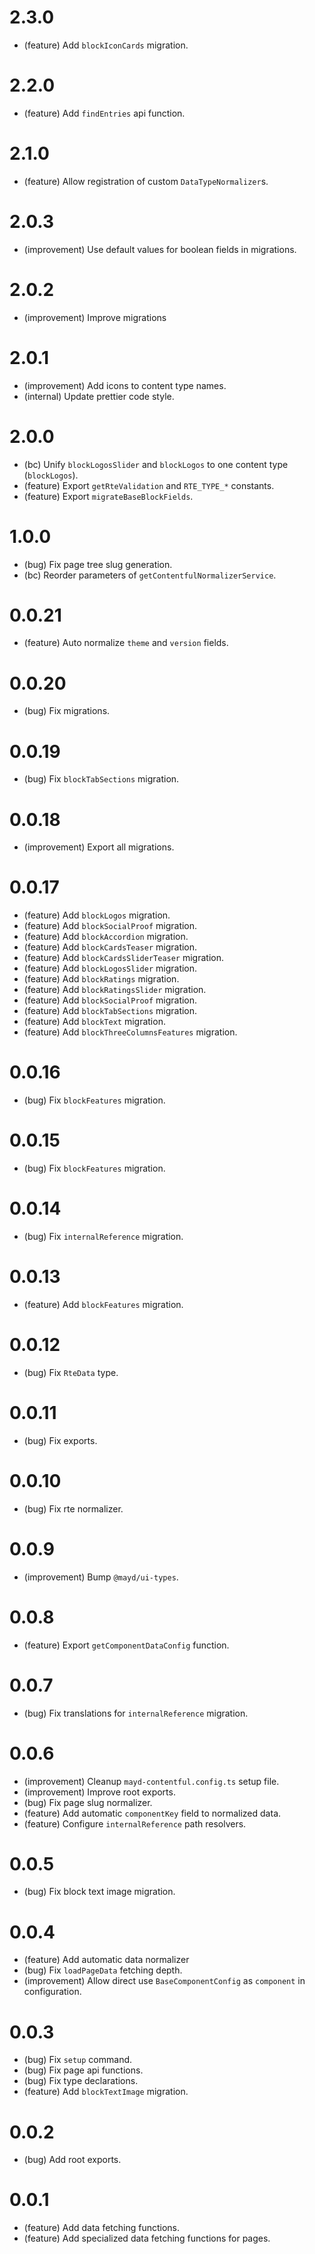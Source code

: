 2.3.0
=====

*   (feature) Add `blockIconCards` migration.


2.2.0
=====

*   (feature) Add `findEntries` api function.


2.1.0
=====

*   (feature) Allow registration of custom `DataTypeNormalizer`s.


2.0.3
=====

*   (improvement) Use default values for boolean fields in migrations.


2.0.2
=====

*   (improvement) Improve migrations


2.0.1
=====

*   (improvement) Add icons to content type names.
*   (internal) Update prettier code style.


2.0.0
=====

*   (bc) Unify `blockLogosSlider` and `blockLogos` to one content type (`blockLogos`).
*   (feature) Export `getRteValidation` and `RTE_TYPE_*` constants.
*   (feature) Export `migrateBaseBlockFields`.


1.0.0
=====

*   (bug) Fix page tree slug generation.
*   (bc) Reorder parameters of `getContentfulNormalizerService`.


0.0.21
======

*   (feature) Auto normalize `theme` and `version` fields.


0.0.20
======

*   (bug) Fix migrations.


0.0.19
======

*   (bug) Fix `blockTabSections` migration.


0.0.18
======

*   (improvement) Export all migrations.


0.0.17
======

*   (feature) Add `blockLogos` migration.
*   (feature) Add `blockSocialProof` migration.
*   (feature) Add `blockAccordion` migration.
*   (feature) Add `blockCardsTeaser` migration.
*   (feature) Add `blockCardsSliderTeaser` migration.
*   (feature) Add `blockLogosSlider` migration.
*   (feature) Add `blockRatings` migration.
*   (feature) Add `blockRatingsSlider` migration.
*   (feature) Add `blockSocialProof` migration.
*   (feature) Add `blockTabSections` migration.
*   (feature) Add `blockText` migration.
*   (feature) Add `blockThreeColumnsFeatures` migration.


0.0.16
======

*   (bug) Fix `blockFeatures` migration.


0.0.15
======

*   (bug) Fix `blockFeatures` migration.


0.0.14
======

*   (bug) Fix `internalReference` migration.


0.0.13
======

*   (feature) Add `blockFeatures` migration.


0.0.12
======

*   (bug) Fix `RteData` type.


0.0.11
======

*   (bug) Fix exports.


0.0.10
======

*   (bug) Fix rte normalizer.


0.0.9
=====

*   (improvement) Bump `@mayd/ui-types`.


0.0.8
=====

*   (feature) Export `getComponentDataConfig` function.


0.0.7
=====

*   (bug) Fix translations for `internalReference` migration.


0.0.6
=====

*   (improvement) Cleanup `mayd-contentful.config.ts` setup file.
*   (improvement) Improve root exports.
*   (bug) Fix page slug normalizer.
*   (feature) Add automatic `componentKey` field to normalized data.
*   (feature) Configure `internalReference` path resolvers.


0.0.5
=====

*   (bug) Fix block text image migration.


0.0.4
=====

*   (feature) Add automatic data normalizer
*   (bug) Fix `loadPageData` fetching depth.
*   (improvement) Allow direct use `BaseComponentConfig` as `component` in configuration.


0.0.3
=====

*   (bug) Fix `setup` command.
*   (bug) Fix page api functions.
*   (bug) Fix type declarations.
*   (feature) Add `blockTextImage` migration.


0.0.2
=====

*   (bug) Add root exports.


0.0.1
=====

*   (feature) Add data fetching functions.
*   (feature) Add specialized data fetching functions for pages.
